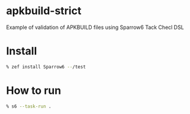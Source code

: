 # apkbuild-strict

Example of validation of APKBUILD files using Sparrow6 Tack Checl DSL

# Install

```bash
% zef install Sparrow6 --/test

```
# How to run

```bash
% s6 --task-run .
```
